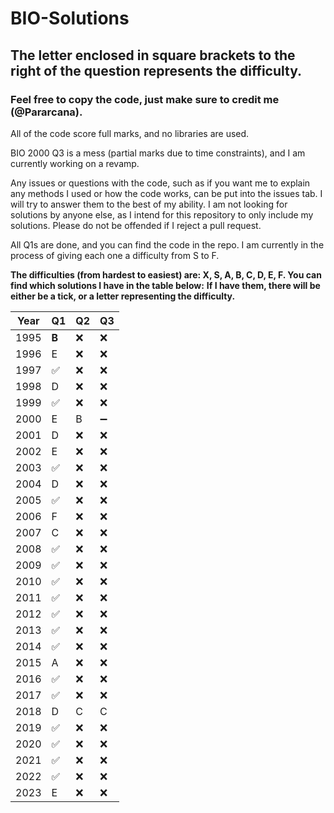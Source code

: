 # BIO-Solutions

## The letter enclosed in square brackets to the right of the question represents the difficulty.

### Feel free to copy the code, just make sure to credit me (@Pararcana).

All of the code score full marks, and no libraries are used.

BIO 2000 Q3 is a mess (partial marks due to time constraints), and I am currently working on a revamp.

Any issues or questions with the code, such as if you want me to explain any methods I used or how the code works, can be put into the issues tab. I will try to answer them to the best of my ability. I am not looking for solutions by anyone else, as I intend for this repository to only include my solutions. Please do not be offended if I reject a pull request.

All Q1s are done, and you can find the code in the repo. I am currently in the process of giving each one a difficulty from S to F.

**The difficulties (from hardest to easiest) are: X, S, A, B, C, D, E, F. You can find which solutions I have in the table below:**
**If I have them, there will be either be a tick, or a letter representing the difficulty.**

|Year| Q1| Q2| Q3|
|---|---|---|---|
|1995|**B**|❌|❌|
|1996|E|❌|❌|
|1997|✅|❌|❌|
|1998|D|❌|❌|
|1999|✅|❌|❌|
|2000|E|B|➖|
|2001|D|❌|❌|
|2002|E|❌|❌|
|2003|✅|❌|❌|
|2004|D|❌|❌|
|2005|✅|❌|❌|
|2006|F|❌|❌|
|2007|C|❌|❌|
|2008|✅|❌|❌|
|2009|✅|❌|❌|
|2010|✅|❌|❌|
|2011|✅|❌|❌|
|2012|✅|❌|❌|
|2013|✅|❌|❌|
|2014|✅|❌|❌|
|2015|A|❌|❌|
|2016|✅|❌|❌|
|2017|✅|❌|❌|
|2018|D|C|C|
|2019|✅|❌|❌|
|2020|✅|❌|❌|
|2021|✅|❌|❌|
|2022|✅|❌|❌|
|2023|E|❌|❌|
